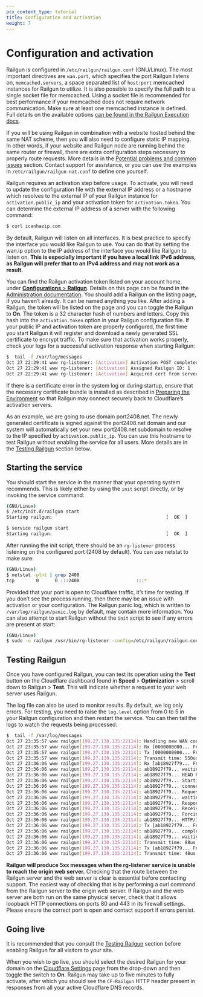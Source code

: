 ```yaml
---
pcx_content_type: tutorial
title: Configuration and activation
weight: 7
---
```


# Configuration and activation

Railgun is configured in `/etc/railgun/railgun.conf` (GNU/Linux). The most important directives are `wan.port`, which specifies the port Railgun listens on, `memcached.servers`, a space separated list of `host:port` memcached instances for Railgun to utilize. It is also possible to specify the full path to a single socket file for memcached. Using a socket file is recommended for best performance if your memcached does not require network communication. Make sure at least one memcached instance is defined. Full details on the available options [can be found in the Railgun Execution docs](/railgun/user-guide/railgun-execution/).

If you will be using Railgun in combination with a website hosted behind the same NAT scheme, then you will also need to configure static IP mapping. In other words, if your website and Railgun node are running behind the same router or firewall, there are extra configuration steps necessary to properly route requests. More details in the [Potential problems and common issues](/railgun/user-guide/set-up/potential-problems/) section. Contact support for assistance, or you can use the examples in `/etc/railgun/railgun-nat.conf` to define one yourself.

Railgun requires an activation step before usage. To activate, you will need to update the configuration file with the external IP address or a hostname which resolves to the external IP of your Railgun instance for `activation.public_ip` and your activation token for `activation.token`. You can determine the external IP address of a server with the following command:

```sh
$ curl icanhazip.com
```

By default, Railgun will listen on all interfaces. It is best practice to specify the interface you would like Railgun to use. You can do that by setting the wan.ip option to the IP address of the interface you would like Railgun to listen on. **This is especially important if you have a local link IPv6 address, as Railgun will prefer that to an IPv4 address and may not work as a result.**

You can find the Railgun activation token listed on your account home, under [**Configurations** > **Railgun**](https://dash.cloudflare.com/?to=/:account/configurations/railgun). Details on this page can be found in the [Administration documentation](/railgun/user-guide/administration/). You should add a Railgun on the listing page, if you haven’t already. It can be named anything you like. After adding a Railgun, the token will be listed on the page and you can toggle the Railgun to **On**. The token is a 32 character hash of numbers and letters. Copy this hash into the `activation.token` option in your Railgun configuration file. If your public IP and activation token are properly configured, the first time you start Railgun it will register and download a newly generated SSL certificate to encrypt traffic. To make sure that activation works properly, check your logs for a successful activation response when starting Railgun:

```sh
$  tail -f /var/log/messages
Oct 27 22:29:41 www rg-listener: [Activation] Activation POST completed.
Oct 27 22:29:41 www rg-listener: [Activation] Assigned Railgun ID: 1
Oct 27 22:29:41 www rg-listener: [Activation] Acquired cert from server
```

If there is a certificate error in the system log or during startup, ensure that the necessary certificate bundle is installed as described in [Preparing the Environment](/railgun/user-guide/set-up/preparing-environment/) so that Railgun may connect securely back to Cloudflare’s activation servers.

As an example, we are going to use domain port2408.net. The newly generated certificate is signed against the port2408.net domain and our system will automatically set your new port2408.net subdomain to resolve to the IP specified by `activation.public_ip`. You can use this hostname to test Railgun without enabling the service for all users. More details are in the [Testing Railgun](#testing-railgun) section below.

## Starting the service

You should start the service in the manner that your operating system recommends. This is likely either by using the `init` script directly, or by invoking the service command:

```sh
(GNU/Linux)
$ /etc/init.d/railgun start
Starting railgun:                                          [  OK  ]

$ service railgun start
Starting railgun:                                          [  OK  ]
```

After running the init script, there should be an `rg-listener` process listening on the configured port (2408 by default). You can use netstat to make sure:

```sh
(GNU/Linux)
$ netstat -plnt | grep 2408
tcp        0      0 :::2408                     :::*                        LISTEN      2981/rg-listener
```

Provided that your port is open to Cloudflare traffic, it’s time for testing. If you don’t see the process running, then there may be an issue with activation or your configuration. The Railgun panic log, which is written to `/var/log/railgun/panic.log` by default, may contain more information. You can also attempt to start Railgun without the `init` script to see if any errors are present at start:

```sh
(GNU/Linux)
$ sudo -u railgun /usr/bin/rg-listener -config=/etc/railgun/railgun.conf
```

## Testing Railgun

Once you have configured Railgun, you can test its operation using the **Test** button on the Cloudflare dashboard found in **Speed** > **Optimization** > scroll down to Railgun > **Test**. This will indicate whether a request to your web server uses Railgun.

The log file can also be used to monitor results. By default, we log only errors. For testing, you need to raise the `log.level` option from 0 to 5 in your Railgun configuration and then restart the service. You can then tail the logs to watch the requests being processed:

```sh
$  tail -f /var/log/messages
Oct 27 23:35:57 www railgun[199.27.130.135:22114]: Handling new WAN connection
Oct 27 23:35:57 www railgun[199.27.130.135:22114]: Rx [0000000000... FnPing 2012-10-27 23:37:55.872617 +0000 UTC]
Oct 27 23:35:57 www railgun[199.27.130.135:22114]: Tx [0000000000... FnPong 2012-10-27 23:37:55.872617 +0000 UTC]
Oct 27 23:35:57 www railgun[199.27.130.135:22114]: Transmit time: 550us
Oct 27 23:36:06 www railgun[199.27.130.135:22114]: Rx [ab18927f79... FnBegin ab18927f79... FnRequest HEAD http://example.com/ HTTP/1.1 188.165.194.208  ab18927f79... FnData DENone 374   ab18927f79... FnPush]
Oct 27 23:36:06 www railgun[199.27.130.135:22114]: ab18927f79... waiting for request
Oct 27 23:36:06 www railgun[199.27.130.135:22114]: ab18927f79... HEAD http://example.com/ HTTP/1.1 188.165.194.208 []
Oct 27 23:36:06 www railgun[199.27.130.135:22114]: ab18927f79... Starting connection to LAN
Oct 27 23:36:06 www railgun[199.27.130.135:22114]: ab18927f79... connected to 192.0.43.10:80
Oct 27 23:36:06 www railgun[199.27.130.135:22114]: ab18927f79... Request sent to server
Oct 27 23:36:06 www railgun[199.27.130.135:22114]: ab18927f79... waiting for response
Oct 27 23:36:06 www railgun[199.27.130.135:22114]: ab18927f79... Response is ready
Oct 27 23:36:06 www railgun[199.27.130.135:22114]: ab18927f79... Received response
Oct 27 23:36:06 www railgun[199.27.130.135:22114]: ab18927f79... Forcing wantedDelta
Oct 27 23:36:06 www railgun[199.27.130.135:22114]: ab18927f79... HTTP/1.1 301 Moved Permanently
Oct 27 23:36:06 www railgun[199.27.130.135:22114]: Tx [ab18927f79... FnData DENone 328  ]
Oct 27 23:36:06 www railgun[199.27.130.135:22114]: ab18927f79... completed (0 body bytes in 0.001572 seconds/0)#012
Oct 27 23:36:06 www railgun[199.27.130.135:22114]: ab18927f79... waiting for request
Oct 27 23:36:06 www railgun[199.27.130.135:22114]: Transmit time: 88us
Oct 27 23:36:06 www railgun[199.27.130.135:22114]: Tx [ab18927f79... FnPush]
Oct 27 23:36:06 www railgun[199.27.130.135:22114]: Transmit time: 48us
```

**Railgun will produce 5xx messages when the rg-listener service is unable to reach the origin web server.** Checking that the route between the Railgun server and the web server is clear is essential before contacting support. The easiest way of checking that is by performing a curl command from the Railgun server to the origin web server. If Railgun and the web server are both run on the same physical server, check that it allows loopback HTTP connections on ports 80 and 443 in its firewall settings. Please ensure the correct port is open and contact support if errors persist.

## Going live

It is recommended that you consult the [Testing Railgun](#testing-railgun) section before enabling Railgun for all visitors to your site.

When you wish to go live, you should select the desired Railgun for your domain on the [Cloudflare Settings](https://dash.cloudflare.com/?to=/:account/configurations/railgun) page from the drop-down and then toggle the switch to **On**. Railgun may take up to five minutes to fully activate, after which you should see the `CF-Railgun` HTTP header present in responses from all your active Cloudflare DNS records.
